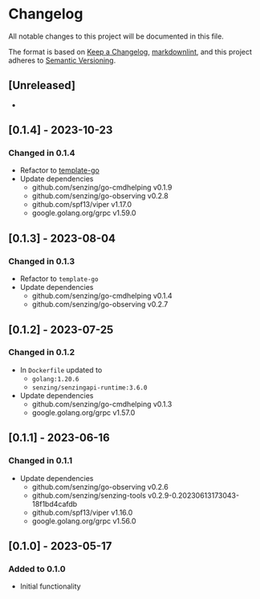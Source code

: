 # Changelog

All notable changes to this project will be documented in this file.

The format is based on [Keep a Changelog](https://keepachangelog.com/en/1.0.0/),
[markdownlint](https://dlaa.me/markdownlint/),
and this project adheres to [Semantic Versioning](https://semver.org/spec/v2.0.0.html).

## [Unreleased]

-

## [0.1.4] - 2023-10-23

### Changed in  0.1.4

- Refactor to [template-go](https://github.com/Senzing/template-go)
- Update dependencies
  - github.com/senzing/go-cmdhelping v0.1.9
  - github.com/senzing/go-observing v0.2.8
  - github.com/spf13/viper v1.17.0
  - google.golang.org/grpc v1.59.0

## [0.1.3] - 2023-08-04

### Changed in  0.1.3

- Refactor to `template-go`
- Update dependencies
  - github.com/senzing/go-cmdhelping v0.1.4
  - github.com/senzing/go-observing v0.2.7

## [0.1.2] - 2023-07-25

### Changed in  0.1.2

- In `Dockerfile` updated to
  - `golang:1.20.6`
  - `senzing/senzingapi-runtime:3.6.0`
- Update dependencies
  - github.com/senzing/go-cmdhelping v0.1.3
  - google.golang.org/grpc v1.57.0

## [0.1.1] - 2023-06-16

### Changed in  0.1.1

- Update dependencies
  - github.com/senzing/go-observing v0.2.6
  - github.com/senzing/senzing-tools v0.2.9-0.20230613173043-18f1bd4cafdb
  - github.com/spf13/viper v1.16.0
  - google.golang.org/grpc v1.56.0

## [0.1.0] - 2023-05-17

### Added to 0.1.0

- Initial functionality
